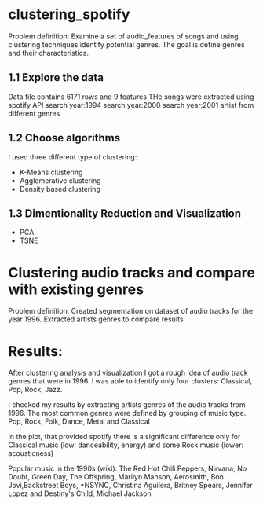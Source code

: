 # clustering_spotify

Problem definition: 
Examine a set of audio_features of songs and using clustering techniques identify potential genres.
The goal is define genres and their characteristics.

## 1.1 Explore the data
Data file contains 6171 rows and 9 features
THe songs were extracted using spotify API 
search year:1994
search year:2000
search year:2001
artist from different genres

## 1.2 Choose algorithms
I used three different type of clustering:
- K-Means clustering
- Agglomerative clustering
- Density based clustering

## 1.3 Dimentionality Reduction and Visualization

- PCA
- TSNE

# Clustering audio tracks and compare with existing genres

Problem definition: 
Created segmentation on dataset of audio tracks for the year 1996.
Extracted artists genres to compare results.

# Results:

After clustering analysis and visualization I got a rough idea of audio track genres that were in 1996. I was able to identify only four clusters: Classical, Pop, Rock, Jazz.

I checked my results by extracting artists genres of the audio tracks from 1996. The most common genres were defined by grouping of music type. Pop, Rock, Folk, Dance, Metal and Classical

In the plot, that provided spotify there is a significant difference only for Classical music  (low: danceability, energy) and some Rock music (lower: acousticness)

Popular music in the 1990s (wiki): The Red Hot Chili Peppers, Nirvana, No Doubt, Green Day, The Offspring, Marilyn Manson, Aerosmith, Bon Jovi,Backstreet Boys, *NSYNC, Christina Aguilera, Britney Spears, Jennifer Lopez and Destiny's Child, Michael Jackson






